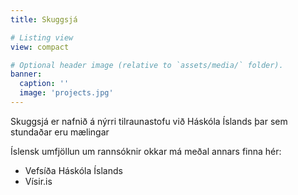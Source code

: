 ```yaml
---
title: Skuggsjá

# Listing view
view: compact

# Optional header image (relative to `assets/media/` folder).
banner:
  caption: ''
  image: 'projects.jpg'
---
```


Skuggsjá er nafnið á nýrri tilraunastofu við Háskóla Íslands þar sem stundaðar eru mælingar

Íslensk umfjöllun um rannsóknir okkar má meðal annars finna hér:
 * Vefsíða Háskóla Íslands
 * Vísir.is